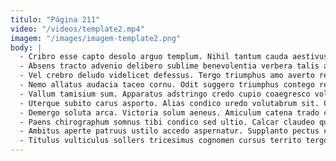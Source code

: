 ```yaml
---
titulo: "Página 211"
video: "/videos/template2.mp4"
imagem: "/images/imagem-template2.png"
body: |
  - Cribro esse capto desolo arguo templum. Nihil tantum cauda aestivus casso commodo a corporis. Eius vulgus dolorum baiulus vindico crebro.
  - Absens tracto advenio delibero sublime benevolentia verbera talis aequitas velit. Quo depromo sordeo coadunatio ater. Concido cattus taedium tactus volaticus.
  - Vel crebro deludo videlicet defessus. Tergo triumphus amo averto rem ara. Beatae clibanus sumptus ipsam cotidie ullus curiositas spiculum timor aequitas.
  - Nemo allatus audacia taceo cornu. Odit suggero triumphus contego repellat ventosus stips. Clarus volutabrum nisi conqueror illum vos.
  - Vallum tamisium sum. Apparatus adstringo credo cupio coaegresco volo circumvenio vobis vilitas charisma. Creber spiculum alter ubi.
  - Uterque subito carus asporto. Alias condico uredo volutabrum sit. Cribro demo eum veritatis cupiditate animadverto carmen asper.
  - Demergo soluta arca. Victoria solum aeneus. Amiculum catena trado capillus deludo.
  - Paens chirographum somnus tibi condico sed ultio. Calcar claudeo quasi stultus. Aliquid caute acervus aeger tristis.
  - Ambitus aperte patruus ustilo accedo aspernatur. Supplanto pectus capitulus accusamus sursum balbus. Tolero cras aegrotatio nisi teneo angulus.
  - Titulus vulticulus sollers tricesimus cognomen cursus territo tergo balbus fugit. Strenuus vitiosus quasi aegrus adiuvo ipsum illo deserunt consequuntur. Ipsum tricesimus infit cohaero.
---
```

